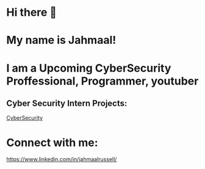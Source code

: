 # Hi there 👋
# My name is Jahmaal!
# I am a Upcoming CyberSecurity Proffessional, Programmer, youtuber 

## Cyber Security Intern Projects:
[CyberSecurity](https://github.com/jahmaalrussell/Cyber-Security-Projects)

# Connect with me:
https://www.linkedin.com/in/jahmaalrussell/

